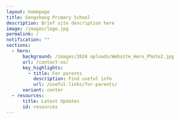 ```yaml
---
layout: homepage
title: Gongshang Primary School
description: Brief site description here
image: /images/logo.jpg
permalink: /
notification: ""
sections:
  - hero:
      background: /images/2024 uploads/Website_Hero_Photo2.jpg
      url: /contact-us/
      key_highlights:
        - title: For parents
          description: Find useful info
          url: /useful-links/for-parents/
      variant: center
  - resources:
      title: Latest Updates
      id: resources
---
```

